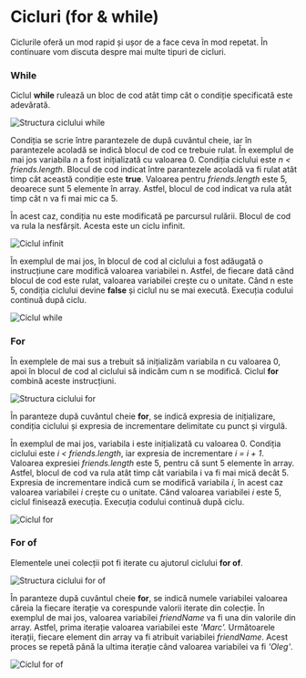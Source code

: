 # Cicluri \(for & while\)

Ciclurile oferă un mod rapid și ușor de a face ceva în mod repetat. În continuare vom discuta despre mai multe tipuri de cicluri.

### While

Ciclul **while** rulează un bloc de cod atât timp cât o condiție specificată este adevărată.

![Structura ciclului while](https://lh6.googleusercontent.com/xXh0CgtNJHBHvZZC9Z7msOYTMVhg0N9Y_xICZNgJ2m51oihXMrD_Mv9do9dOcWWMyNZsaRX5rFzRC18aY0lD-XDjbUU5GufkuTh2K-snxVZr6IhcY7-lJsTJLVwCJ4TKinPsD9cInd4)

Condiția se scrie între parantezele de după cuvântul cheie, iar în parantezele acoladă se indică blocul de cod ce trebuie rulat. În exemplul de mai jos variabila _n_ a fost inițializată cu valoarea 0. Condiția ciclului este _n &lt; friends.length_. Blocul de cod indicat între parantezele acoladă va fi rulat atât timp cât această condiție este **true**. Valoarea pentru _friends.length_ este 5, deoarece sunt 5 elemente în array. Astfel, blocul de cod indicat va rula atât timp cât n va fi mai mic ca 5. 

În acest caz, condiția nu este modificată pe parcursul rulării. Blocul de cod va rula la nesfârșit. Acesta este un ciclu infinit.

![Ciclul infinit](https://lh3.googleusercontent.com/Bfi2flGzjdOHL4tDpkyqwBBWD4SRmUS7Xl64272pBHkEmDVpXzXFqnPdGPtG28dKBL_RUeSbc67RsS3VZSCRWj2PLoRLesEfJcfwakaESZynWVb2hCSQ69pOCNni0xlMoHlm6IBECCw)

În exemplul de mai jos, în blocul de cod al ciclului a fost adăugată o instrucțiune care modifică valoarea variabilei n. Astfel, de fiecare dată când blocul de cod este rulat, valoarea variabilei crește cu o unitate. Când n este 5, condiția ciclului devine **false** și ciclul nu se mai execută. Execuția codului continuă după ciclu.

![Ciclul while](https://lh5.googleusercontent.com/EcctyVUFpf962G8tF_-UJ6ZbboPML3ZeZxUjzg9bBhFXBx3xK_5fTBOjLG507qkgV4kiCLykgjfBHcT7MubPp5Hx1EkCAqH1L04_OG0oxdfNqqqTPUBszDz76kyq6D77e4pHTzzzhgk)

### For

În exemplele de mai sus a trebuit să inițializăm variabila n cu valoarea 0, apoi în blocul de cod al ciclului să indicăm cum n se modifică. Ciclul **for** combină aceste instrucțiuni.

![Structura ciclului for](https://lh3.googleusercontent.com/GjrRDkr_54gB0uE3vWXQ4D2a-UkbaKE10dDTJjZWQ059apdqz9RC2eo6zrFvfH_7I4hBTpoawjjir5hN_59US2Gs6ILjkXLRl6_lo_g4pCm70KuA9GEy_ER8iL4gtS5N58w6rJeLRAI)

În paranteze după cuvântul cheie **for**, se indică expresia de inițializare, condiția ciclului și expresia de incrementare delimitate cu punct și virgulă. 

În exemplul de mai jos, variabila i este inițializată cu valoarea 0. Condiția ciclului este _i &lt; friends.length_, iar expresia de incrementare _i = i + 1_. Valoarea expresiei _friends.length_ este 5, pentru că sunt 5 elemente în array. Astfel, blocul de cod va rula atât timp cât variabila i va fi mai mică decât 5. Expresia de incrementare indică cum se modifică variabila _i_, în acest caz valoarea variabilei _i_ crește cu o unitate. Când valoarea variabilei _i_ este 5, ciclul finisează execuția. Execuția codului continuă după ciclu.

![Ciclul for](https://lh3.googleusercontent.com/8y5xARljx1RaivH7hSwkYgRmVfLCjiJ0vw-HPPcd-JoILsuFPS7wQH21q3ZuCnJ4xRzSwitsPPBAHjyqKVCJ7vU_mCE-NMz9dH5umjdichlqbO0LphnRuxuILgv2a8nBQgu7yeqo-OM)

### **For of**

Elementele unei colecții pot fi iterate cu ajutorul ciclului **for of**.

![Structura ciclului for of](https://lh5.googleusercontent.com/C8pJjR4GsIbGPKlU7JVQj8CSBcHkBhcRQSIPy77tzVuJS1VpDptd_uHBrLelXRTOC3MPZfd8dw8pI2Fey84SgaI4VSerXjMMu4ZvM0bsYnnf3FAd3KBN1v0WaG0qAM_cPRVbczzAYjM)

În paranteze după cuvântul cheie **for**, se indică numele variabilei valoarea căreia la fiecare iterație va corespunde valorii iterate din colecție. În exemplul de mai jos, valoarea variabilei _friendName_ va fi una din valorile din array. Astfel, prima iterație valoarea variabilei este _'Marc'._ Următoarele iterații, fiecare element din array va fi atribuit variabilei _friendName_. Acest proces se repetă până la ultima iterație când valoarea variabilei va fi _'Oleg'_.

![Ciclul for of](https://lh3.googleusercontent.com/yhn33aE14fXzUOB--Tnmrp-e0FYXq7oNzQWSNLq2LZSVm6u_YKmkqIsLRxdmcRZbRSuLviT_X7k3p2yhap7geBiziSNrsTW0iUIWTXquHZK7345UgnoYfipSK4-rYulY7mB-U7XxsEA)

  


